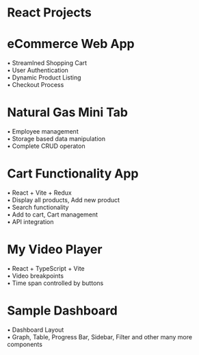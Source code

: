 # React Projects

# eCommerce Web App
• Streamlned Shopping Cart    
• User Authentication    
• Dynamic Product Listing    
• Checkout Process    

# Natural Gas Mini Tab
• Employee management    
• Storage based data manipulation    
• Complete CRUD operaton    

# Cart Functionality App
• React + Vite + Redux    
• Display all products, Add new product    
• Search functionality    
• Add to cart, Cart management    
• API integration    

# My Video Player
• React + TypeScript + Vite    
• Video breakpoints    
• Time span controlled by buttons    

# Sample Dashboard
• Dashboard Layout    
• Graph, Table, Progress Bar, Sidebar, Filter and other many more components    
